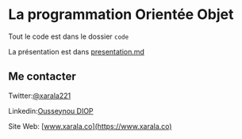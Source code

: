 # La programmation Orientée Objet

Tout le code est dans le dossier `code`

La présentation est dans [presentation.md](presentation.md)

## Me contacter

Twitter:[@xarala221](https://twitter.com/xarala221)

Linkedin:[Ousseynou DIOP](https://linkedin.com/in/xarala221)

Site Web: [www.xarala.co](https://www.xarala.co)
